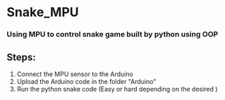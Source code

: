 # Snake_MPU
### Using MPU to control snake game built by python using OOP

## Steps:

1) Connect the MPU sensor to the Arduino
2) Upload the Arduino code in the folder "Arduino"
3) Run the python snake code (Easy or hard depending on the desired )
